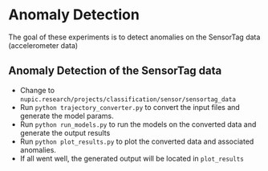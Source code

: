 Anomaly Detection 
=======================
The goal of these experiments is to detect anomalies on the SensorTag data 
(accelerometer data)

## Anomaly Detection of the SensorTag data
* Change to `nupic.research/projects/classification/sensor/sensortag_data`
* Run `python trajectory_converter.py` to convert the input files and generate the model params.
* Run `python run_models.py` to run the models on the converted data and generate the output results
* Run `python plot_results.py` to plot the converted data and associated anomalies.
* If all went well, the generated output will be located in `plot_results` 

